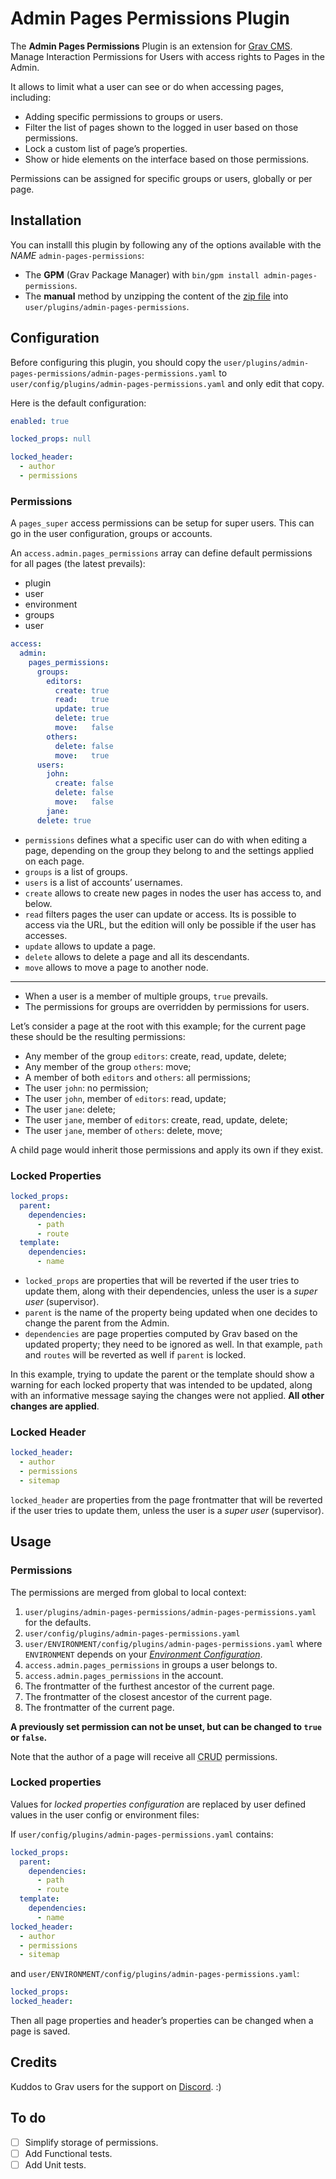 # Admin Pages Permissions Plugin

The **Admin Pages Permissions** Plugin is an extension for [Grav CMS](http://github.com/getgrav/grav). Manage Interaction Permissions for Users with access rights to Pages in the Admin.

It allows to limit what a user can see or do when accessing pages, including:

- Adding specific permissions to groups or users.
- Filter the list of pages shown to the logged in user based on those permissions.
- Lock a custom list of page’s properties.
- Show or hide elements on the interface based on those permissions.

Permissions can be assigned for specific groups or users, globally or per page.

## Installation

You can installl this plugin by following any of the options available with the _NAME_ `admin-pages-permissions`:

- The **GPM** (Grav Package Manager) with `bin/gpm install admin-pages-permissions`.
- The **manual** method by unzipping the content of the [zip file](https://github.com/arkhi/grav-plugin-admin-pages-permissions/archive/master.zip) into `user/plugins/admin-pages-permissions`.

## Configuration

Before configuring this plugin, you should copy the `user/plugins/admin-pages-permissions/admin-pages-permissions.yaml` to `user/config/plugins/admin-pages-permissions.yaml` and only edit that copy.

Here is the default configuration:

```yaml
enabled: true

locked_props: null

locked_header:
  - author
  - permissions

```

### Permissions

A `pages_super` access permissions can be setup for super users. This can go in the user configuration, groups or accounts.

An `access.admin.pages_permissions` array can define default permissions for all pages (the latest prevails):

- plugin
- user
- environment
- groups
- user


```yaml
access:
  admin:
    pages_permissions:
      groups:
        editors:
          create: true
          read:   true
          update: true
          delete: true
          move:   false
        others:
          delete: false
          move:   true
      users:
        john:
          create: false
          delete: false
          move:   false
        jane:
      delete: true
```

- `permissions` defines what a specific user can do with when editing a page, depending on the group they belong to and the settings applied on each page.
- `groups` is a list of groups.
- `users` is a list of accounts’ usernames.
- `create` allows to create new pages in nodes the user has access to, and below.
- `read` filters pages the user can update or access. Its is possible to access via the URL, but the edition will only be possible if the user has accesses.
- `update` allows to update a page.
- `delete` allows to delete a page and all its descendants.
- `move` allows to move a page to another node.

---

- When a user is a member of multiple groups, `true` prevails.
- The permissions for groups are overridden by permissions for users.

Let’s consider a page at the root with this example; for the current page these should be the resulting permissions:

- Any member of the group `editors`:       create, read, update, delete;
- Any member of the group `others`:        move;
- A member of both `editors` and `others`: all permissions;
- The user `john`:                         no permission;
- The user `john`, member of `editors`:    read, update;
- The user `jane`:                         delete;
- The user `jane`, member of `editors`:    create, read, update, delete;
- The user `jane`, member of `others`:     delete, move;

A child page would inherit those permissions and apply its own if they exist.

### Locked Properties

```yaml
locked_props:
  parent:
    dependencies:
      - path
      - route
  template:
    dependencies:
      - name
```

- `locked_props` are properties that will be reverted if the user tries to update them, along with their dependencies, unless the user is a _super user_ (supervisor).
- `parent` is the name of the property being updated when one decides to change the parent from the Admin.
- `dependencies` are page properties computed by Grav based on the updated property; they need to be ignored as well. In that example, `path` and `routes` will be reverted as well if `parent` is locked.

In this example, trying to update the parent or the template should show a warning for each locked property that was intended to be updated, along with an informative message saying the changes were not applied. **All other changes are applied**.

### Locked Header

```yaml
locked_header:
  - author
  - permissions
  - sitemap
```

`locked_header` are properties from the page frontmatter that will be reverted if the user tries to update them, unless the user is a _super user_ (supervisor).

## Usage

### Permissions

The permissions are merged from global to local context:

1. `user/plugins/admin-pages-permissions/admin-pages-permissions.yaml` for the defaults.
1. `user/config/plugins/admin-pages-permissions.yaml`
1. `user/ENVIRONMENT/config/plugins/admin-pages-permissions.yaml` where `ENVIRONMENT` depends on your [_Environment Configuration_](https://learn.getgrav.org/advanced/environment-config).
1. `access.admin.pages_permissions` in groups a user belongs to.
1. `access.admin.pages_permissions` in the account.
1. The frontmatter of the furthest ancestor of the current page.
1. The frontmatter of the closest ancestor of the current page.
1. The frontmatter of the current page.

**A previously set permission can not be unset, but can be changed to `true` or `false`.**

Note that the author of a page will receive all <abbr title="Create, Read, Update and Delete">CRUD</abbr> permissions.

### Locked properties

Values for _locked properties configuration_ are replaced by user defined values in the user config or environment files:

If `user/config/plugins/admin-pages-permissions.yaml` contains:

```yaml
locked_props:
  parent:
    dependencies:
      - path
      - route
  template:
    dependencies:
      - name
locked_header:
  - author
  - permissions
  - sitemap

```

and `user/ENVIRONMENT/config/plugins/admin-pages-permissions.yaml`:

```yaml
locked_props:
locked_header:
```

Then all page properties and header’s properties can be changed when a page is saved.

## Credits

Kuddos to Grav users for the support on [Discord](https://discord.gg/EeNpnz). :)

## To do

- [ ] Simplify storage of permissions.
- [ ] Add Functional tests.
- [ ] Add Unit tests.
